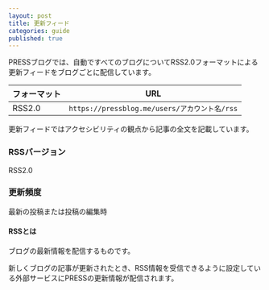 ```yaml
---
layout: post
title: 更新フィード
categories: guide
published: true
---
```


PRESSブログでは、自動ですべてのブログについてRSS2.0フォーマットによる更新フィードをブログごとに配信しています。

フォーマット | URL
--- | ---
RSS2.0 | `https://pressblog.me/users/アカウント名/rss`

更新フィードではアクセシビリティの観点から記事の全文を記載しています。

### RSSバージョン

RSS2.0

### 更新頻度

最新の投稿または投稿の編集時

#### RSSとは

ブログの最新情報を配信するものです。

新しくブログの記事が更新されたとき、RSS情報を受信できるように設定している外部サービスにPRESSの更新情報が配信されます。
